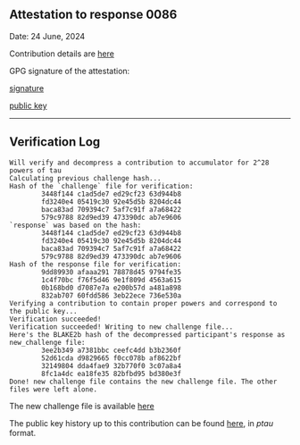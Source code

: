 ## Attestation to response 0086
Date: 24 June, 2024

Contribution details are [here](./attestation_ppot_response_0086_nebra.md)

GPG signature of the attestation:

[signature](./attestation_ppot_response_0086_nebra.md.asc)

[public key](./todd_gpg_publickey.asc)

---
## Verification Log

```
Will verify and decompress a contribution to accumulator for 2^28 powers of tau
Calculating previous challenge hash...
Hash of the `challenge` file for verification:
        3448f144 c1ad5de7 ed29cf23 63d944b8
        fd3240e4 05419c30 92e45d5b 8204dc44
        baca83ad 709394c7 5af7c91f a7a68422
        579c9788 82d9ed39 473390dc ab7e9606
`response` was based on the hash:
        3448f144 c1ad5de7 ed29cf23 63d944b8
        fd3240e4 05419c30 92e45d5b 8204dc44
        baca83ad 709394c7 5af7c91f a7a68422
        579c9788 82d9ed39 473390dc ab7e9606
Hash of the response file for verification:
        9dd89930 afaaa291 78878d45 9794fe35
        1c4f70bc f76f5d46 9e1f809d 4563a615
        0b168bd0 d7087e7a e200b57d a481a898
        832ab707 60fdd586 3eb22ece 736e530a
Verifying a contribution to contain proper powers and correspond to the public key...
Verification succeeded!
Verification succeeded! Writing to new challenge file...
Here's the BLAKE2b hash of the decompressed participant's response as new_challenge file:
        3ee2b349 a7381bbc ceefc4dd b3b2360f
        52d61cda d9829665 f0cc078b af8622bf
        32149804 dda4fae9 32b770f0 3c07a8a4
        8fc1a4dc ea18fe35 82bfbd95 bd380e3f
Done! new challenge file contains the new challenge file. The other files were left alone.
```

The new challenge file is available [here](https://pse-trusted-setup-ppot.s3.eu-central-1.amazonaws.com/challenge_0087)

The public key history up to this contribution can be found [here](./pot28_0086_nopoints.ptau), in *ptau* format.
